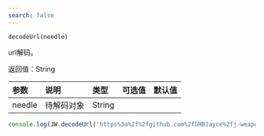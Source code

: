```yaml
---
search: false
---
```


`decodeUrl(needle)`

url解码。

返回值：String

参数|说明|类型|可选值|默认值
:--|:--|:--|:--|:--
needle|待解码对象|String||

```js
console.log(JW.decodeUrl('https%3a%2f%2fgithub.com%2fGHBJayce%2fj-weapons'));
```
